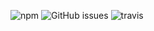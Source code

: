 ![npm](https://img.shields.io/npm/v/@nyapal/few)
![GitHub issues](https://img.shields.io/github/issues/nyapal/few21)
![travis](https://img.shields.io/travis/nyapal/few21)
